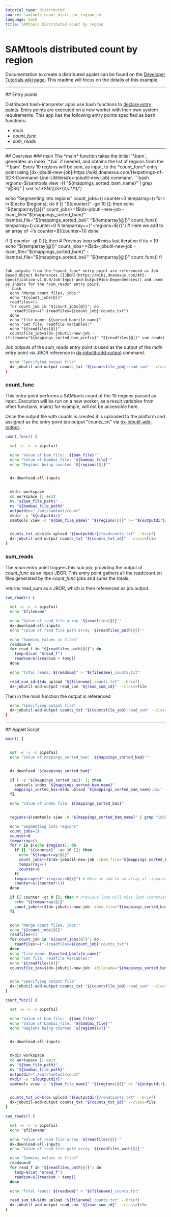 ```yaml
---
tutorial_type: distributed
source: samtools_count_distr_chr_region_sh
language: bash
title: SAMtools distributed count by region
---
```

# SAMtools distributed count by region

Documentation to create a distributed applet can be found on the [Developer Tutorials wiki page](https://wiki.dnanexus.com/Developer-Tutorials/Parallelize-Your-App). This readme will focus on the details of this example.

<hr>## Entry points

Distributed bash-interpreter apps use bash functions to [declare entry points](https://wiki.dnanexus.com/Developer-Tutorials/Parallelize-Your-App#Adding-Entry-Points-to-Your-Code). Entry points are executed on a new worker with their own system requirements. This app has the following entry points specified as bash functions:

* *main*
* *count_func*
* *sum_reads*

<hr>## Overview
### main
The *main* function takes the initial `*.bam`, generates an index `*.bai` if needed, and obtains the list of regions from the `*.bam`. Every 10 regions will be sent, as input, to the *count_func* entry point using [dx-jobutil-new-job](https://wiki.dnanexus.com/Helpstrings-of-SDK-Command-Line-Utilities#dx-jobutil-new-job) command.
```bash
  regions=$(samtools view -H "${mappings_sorted_bam_name}" | grep "\@SQ" | sed 's/.*SN:\(\S*\)\s.*/\1/')

  echo "Segmenting into regions"
  count_jobs=()
  counter=0
  temparray=()
  for r in $(echo $regions); do
    if [[ "${counter}" -ge 10 ]]; then
      echo "${temparray[@]}"
      count_jobs+=($(dx-jobutil-new-job -ibam_file="${mappings_sorted_bam}" -ibambai_file="${mappings_sorted_bai}" "${temparray[@]}" count_func))
      temparray=()
      counter=0
    fi
    temparray+=("-iregions=${r}") # Here we add to an array of -i<parameter>'s
    counter=$((counter+1))
  done

  if [[ counter -gt 0 ]]; then # Previous loop will miss last iteration  if its < 10
    echo "${temparray[@]}"
    count_jobs+=($(dx-jobutil-new-job -ibam_file="${mappings_sorted_bam}" -ibambai_file="${mappings_sorted_bai}" "${temparray[@]}" count_func))
  fi
```

Job outputs from the *count_func* entry point are referenced as Job Based Object References ([JBOR](https://wiki.dnanexus.com/API-Specification-v1.0.0/Job-Input-and-Output#Job-Dependencies)) and used as inputs for the *sum_reads* entry point.
```bash
  echo "Merge count files, jobs:"
  echo "${count_jobs[@]}"
  readfiles=()
  for count_job in "${count_jobs[@]}"; do
    readfiles+=("-ireadfiles=${count_job}:counts_txt")
  done
  echo "file name: ${sorted_bamfile_name}"
  echo "Set file, readfile variables:"
  echo "${readfiles[@]}"
  countsfile_job=$(dx-jobutil-new-job -ifilename="${mappings_sorted_bam_prefix}" "${readfiles[@]}" sum_reads)
```

Job outputs of the *sum_reads* entry point is used as the output of the *main* entry point via JBOR reference in [dx-jobutil-add-output](https://wiki.dnanexus.com/Helpstrings-of-SDK-Command-Line-Utilities#dx-jobutil-add-output) command.
```bash
  echo "Specifying output file"
  dx-jobutil-add-output counts_txt "${countsfile_job}:read_sum" --class=jobref
}
```

### count_func
This entry point performs a SAMtools count of the 10 regions passed as input. Execution will be run on a new worker, as a result variables from other functions, main() for example, will not be accessible here.

Once the output file with counts is created it is uploaded to the platform and assigned as the entry point job output "counts_txt" via [dx-jobutil-add-output](https://wiki.dnanexus.com/Helpstrings-of-SDK-Command-Line-Utilities#dx-jobutil-add-output).
```bash
count_func() {

  set -e -x -o pipefail

  echo "Value of bam_file: '${bam_file}'"
  echo "Value of bambai_file: '${bambai_file}'"
  echo "Regions being counted '${regions[@]}'"


  dx-download-all-inputs


  mkdir workspace
  cd workspace || exit
  mv "${bam_file_path}" .
  mv "${bambai_file_path}" .
  outputdir="./out/samtool/count"
  mkdir -p "${outputdir}"
  samtools view -c "${bam_file_name}" "${regions[@]}" >> "${outputdir}/readcounts.txt"


  counts_txt_id=$(dx upload "${outputdir}/readcounts.txt" --brief)
  dx-jobutil-add-output counts_txt "${counts_txt_id}" --class=file
}
```

### sum_reads
The *main* entry point triggers this sub job, providing the output of *count_func* as an input JBOR. This entry point gathers all the readcount.txt files generated by the *count_func* jobs and sums the totals.

returns read_sum as a JBOR, which is then referenced as job output.
```bash
sum_reads() {

  set -e -x -o pipefail
  echo "$filename"

  echo "Value of read file array '${readfiles[@]}'"
  dx-download-all-inputs
  echo "Value of read file path array '${readfiles_path[@]}'"

  echo "Summing values in files"
  readsum=0
  for read_f in "${readfiles_path[@]}"; do
    temp=$(cat "$read_f")
    readsum=$((readsum + temp))
  done

  echo "Total reads: ${readsum}" > "${filename}_counts.txt"

  read_sum_id=$(dx upload "${filename}_counts.txt" --brief)
  dx-jobutil-add-output read_sum "${read_sum_id}" --class=file
```

Then in the main function the output is referenced
```bash
  echo "Specifying output file"
  dx-jobutil-add-output counts_txt "${countsfile_job}:read_sum" --class=jobref
}
```
<hr>
## Applet Script

```bash
main() {


  set -e -x -o pipefail
  echo "Value of mappings_sorted_bam: '${mappings_sorted_bam}'"


  dx download "${mappings_sorted_bam}"

  if [ -z "${mappings_sorted_bai}" ]; then
    samtools index "${mappings_sorted_bam_name}"
    mappings_sorted_bai=$(dx upload "${mappings_sorted_bam_name}.bai" --brief)
  fi

  echo "Value of index file: ${mappings_sorted_bai}"


  regions=$(samtools view -H "${mappings_sorted_bam_name}" | grep "\@SQ" | sed 's/.*SN:\(\S*\)\s.*/\1/')

  echo "Segmenting into regions"
  count_jobs=()
  counter=0
  temparray=()
  for r in $(echo $regions); do
    if [[ "${counter}" -ge 10 ]]; then
      echo "${temparray[@]}"
      count_jobs+=($(dx-jobutil-new-job -ibam_file="${mappings_sorted_bam}" -ibambai_file="${mappings_sorted_bai}" "${temparray[@]}" count_func))
      temparray=()
      counter=0
    fi
    temparray+=("-iregions=${r}") # Here we add to an array of -i<parameter>'s
    counter=$((counter+1))
  done

  if [[ counter -gt 0 ]]; then # Previous loop will miss last iteration  if its < 10
    echo "${temparray[@]}"
    count_jobs+=($(dx-jobutil-new-job -ibam_file="${mappings_sorted_bam}" -ibambai_file="${mappings_sorted_bai}" "${temparray[@]}" count_func))
  fi


  echo "Merge count files, jobs:"
  echo "${count_jobs[@]}"
  readfiles=()
  for count_job in "${count_jobs[@]}"; do
    readfiles+=("-ireadfiles=${count_job}:counts_txt")
  done
  echo "file name: ${sorted_bamfile_name}"
  echo "Set file, readfile variables:"
  echo "${readfiles[@]}"
  countsfile_job=$(dx-jobutil-new-job -ifilename="${mappings_sorted_bam_prefix}" "${readfiles[@]}" sum_reads)


  echo "Specifying output file"
  dx-jobutil-add-output counts_txt "${countsfile_job}:read_sum" --class=jobref
}

count_func() {

  set -e -x -o pipefail

  echo "Value of bam_file: '${bam_file}'"
  echo "Value of bambai_file: '${bambai_file}'"
  echo "Regions being counted '${regions[@]}'"


  dx-download-all-inputs


  mkdir workspace
  cd workspace || exit
  mv "${bam_file_path}" .
  mv "${bambai_file_path}" .
  outputdir="./out/samtool/count"
  mkdir -p "${outputdir}"
  samtools view -c "${bam_file_name}" "${regions[@]}" >> "${outputdir}/readcounts.txt"


  counts_txt_id=$(dx upload "${outputdir}/readcounts.txt" --brief)
  dx-jobutil-add-output counts_txt "${counts_txt_id}" --class=file
}

sum_reads() {

  set -e -x -o pipefail
  echo "$filename"

  echo "Value of read file array '${readfiles[@]}'"
  dx-download-all-inputs
  echo "Value of read file path array '${readfiles_path[@]}'"

  echo "Summing values in files"
  readsum=0
  for read_f in "${readfiles_path[@]}"; do
    temp=$(cat "$read_f")
    readsum=$((readsum + temp))
  done

  echo "Total reads: ${readsum}" > "${filename}_counts.txt"

  read_sum_id=$(dx upload "${filename}_counts.txt" --brief)
  dx-jobutil-add-output read_sum "${read_sum_id}" --class=file
}
```
